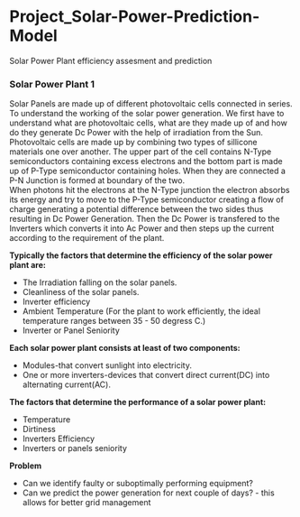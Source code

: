 # Project_Solar-Power-Prediction-Model
Solar Power Plant efficiency assesment and prediction
### Solar Power Plant 1
Solar Panels are made up of different photovoltaic cells connected in series. To understand the working of the solar power generation. We first have to understand what are photovoltaic cells, what are they made up of and how do they generate Dc Power with the help of irradiation from the Sun. Photovoltaic cells are made up by combining two types of sillicone materials one over another. The upper part of the cell contains N-Type semiconductors containing excess electrons and the bottom part is made up of P-Type semiconductor containing holes. When they are connected a P-N Junction is formed at boundary of the two.  
When photons hit the electrons at the N-Type junction the electron absorbs its energy and try to move to the P-Type semiconductor creating a flow of charge generating a potential difference between the two sides thus resulting in Dc Power Generation.
Then the Dc Power is transfered to the Inverters which converts it into Ac Power and then steps up the current according to the requirement of the plant.  

**Typically the factors that determine the efficiency of the solar power plant are:**
- The Irradiation falling on the solar panels.
- Cleanliness of the solar panels.
- Inverter efficiency
- Ambient Temperature (For the plant to work efficiently, the ideal temperature ranges between 35 - 50 degress C.)
- Inverter or Panel Seniority

**Each solar power plant consists at least of two components:**  
- Modules-that convert sunlight into electricity.  
- One or more inverters-devices that convert direct current(DC) into alternating current(AC).    

**The factors that determine the performance of a solar power plant:**  
- Temperature
- Dirtiness
- Inverters Efficiency
- Inverters or panels seniority

**Problem**  
- Can we identify faulty or suboptimally performing equipment?
- Can we predict the power generation for next couple of days? - this allows for better grid management
